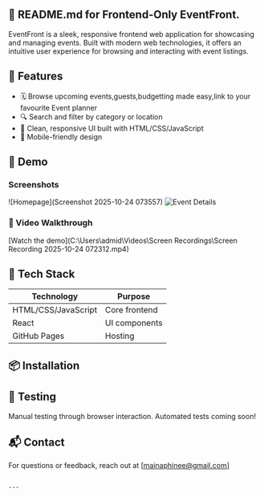 ## 📘 README.md for Frontend-Only EventFront.

EventFront is a sleek, responsive frontend web application for showcasing and managing events. Built with modern web technologies, it offers an intuitive user experience for browsing and interacting with event listings.

## 🚀 Features

- 🗓️ Browse upcoming events,guests,budgetting made easy,link to your favourite Event planner
- 🔍 Search and filter by category or location
- 🎨 Clean, responsive UI built with HTML/CSS/JavaScript 
- 📱 Mobile-friendly design

## 📸 Demo

### Screenshots
![Homepage](Screenshot 2025-10-24 073557)
![Event Details]("C:\Users\admid\Desktop\EventFront")

### 🎥 Video Walkthrough
[Watch the demo](C:\Users\admid\Videos\Screen Recordings\Screen Recording 2025-10-24 072312.mp4)

## 🧰 Tech Stack

| Technology | Purpose |
|------------|---------|
| HTML/CSS/JavaScript | Core frontend |
| React  | UI components |
| GitHub Pages | Hosting |

## 📦 Installation



## 🧪 Testing

Manual testing through browser interaction. Automated tests coming soon!

## 📬 Contact

For questions or feedback, reach out at [mainaphinee@gmail.com]
```

---


